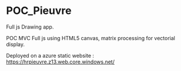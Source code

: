 # POC_Pieuvre

Full js Drawing app.

POC MVC Full js using HTML5 canvas, matrix processing for vectorial display.

Deployed on a azure static website : https://hrpieuvre.z13.web.core.windows.net/
